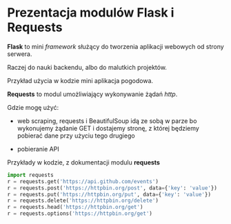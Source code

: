 # Prezentacja modulów Flask i Requests

**Flask** to mini *framework* służący do tworzenia aplikacji webowych od strony serwera. 

Raczej do nauki backendu, albo do malutkich projektów.

Przykład użycia w kodzie mini aplikacja pogodowa.

**Requests** to modul umożliwiający wykonywanie żądań *http*. 

Gdzie mogę użyć:
- web scraping, requests i BeautifulSoup idą ze sobą w parze bo wykonujemy żądanie GET i dostajemy stronę, z której będziemy pobierać dane przy użyciu tego drugiego

- pobieranie API

Przykłady w kodzie, z dokumentacji modulu **requests**

```python
import requests
r = requests.get('https://api.github.com/events')
r = requests.post('https://httpbin.org/post', data={'key': 'value'})
r = requests.put('https://httpbin.org/put', data={'key': 'value'})
r = requests.delete('https://httpbin.org/delete')
r = requests.head('https://httpbin.org/get')
r = requests.options('https://httpbin.org/get')

```



